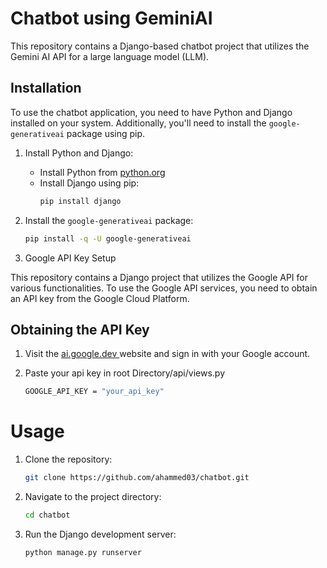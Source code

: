 # Chatbot using GeminiAI

This repository contains a Django-based chatbot project that utilizes the Gemini AI API for a large language model (LLM).

## Installation

To use the chatbot application, you need to have Python and Django installed on your system. Additionally, you'll need to install the `google-generativeai` package using pip.

1. Install Python and Django:
   - Install Python from [python.org](https://www.python.org/)
   - Install Django using pip:
     ```bash
     pip install django
     ```

2. Install the `google-generativeai` package:
   ```bash
   pip install -q -U google-generativeai

3. Google API Key Setup

This repository contains a Django project that utilizes the Google API for various functionalities. To use the Google API services, you need to obtain an API key from the Google Cloud Platform.

## Obtaining the API Key

1. Visit the [ ai.google.dev ](https://ai.google.dev/tutorials/setup) website and sign in with your Google account.

2. Paste your api key in root Directory/api/views.py
   ```bash
   GOOGLE_API_KEY = "your_api_key"


# Usage

1. Clone the repository:
    ```bash
    git clone https://github.com/ahammed03/chatbot.git

2. Navigate to the project directory:
    ```bash
    cd chatbot

3. Run the Django development server:
    ```bash
    python manage.py runserver
